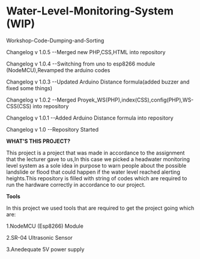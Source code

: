 # Water-Level-Monitoring-System (WIP)
Workshop-Code-Dumping-and-Sorting

Changelog v 1.0.5 --Merged new PHP,CSS,HTML into repository

Changelog v 1.0.4 --Switching from uno to esp8266 module (NodeMCU),Revamped the arduino codes

Changelog v 1.0.3 --Updated Arduino Distance formula(added buzzer and fixed some things)

Changelog v 1.0.2 --Merged Proyek_WS(PHP),index(CSS),config(PHP),WS-CSS(CSS) into repository

Changelog v 1.0.1 --Added Arduino Distance formula into repository

Changelog v 1.0 --Repository Started

**WHAT'S THIS PROJECT?**

This project is a project that was made in accordance to the assignment that the lecturer gave to us,In this case we picked a headwater monitoring level system as a sole idea in purpose to warn people about the possible landslide or flood that could happen if the water level reached alerting heights.This repository is filled with string of codes which are required to run the hardware correctly in accordance to our project.

**Tools**

In this project we used tools that are required to get the project going which are:

1.NodeMCU (Esp8266) Module

2.SR-04 Ultrasonic Sensor

3.Anedequate 5V power supply




